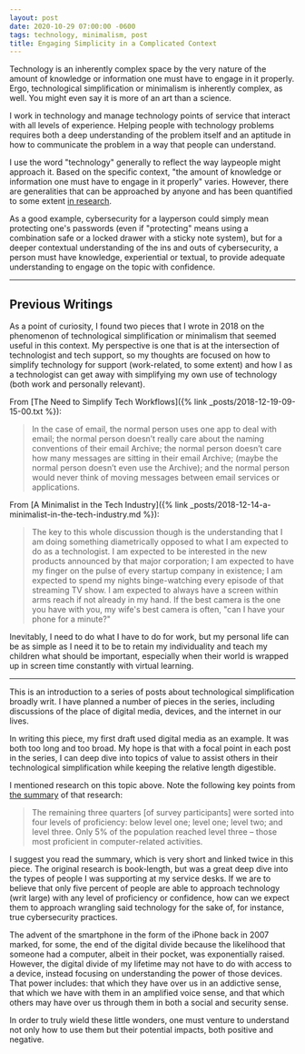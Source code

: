 ```yaml
---
layout: post
date: 2020-10-29 07:00:00 -0600
tags: technology, minimalism, post
title: Engaging Simplicity in a Complicated Context
---
```


Technology is an inherently complex space by the very nature of the amount of knowledge or information one must have to engage in it properly. Ergo, technological simplification or minimalism is inherently complex, as well. You might even say it is more of an art than a science.

I work in technology and manage technology points of service that interact with all levels of experience. Helping people with technology problems requires both a deep understanding of the problem itself and an aptitude in how to communicate the problem in a way that people can understand.

I use the word "technology" generally to reflect the way laypeople might approach it. Based on the specific context, "the amount of knowledge or information one must have to engage in it properly" varies. However, there are generalities that can be approached by anyone and has been quantified to some extent [in research](https://www.weforum.org/agenda/2017/02/a-quarter-of-adults-can-t-use-a-computer/).

As a good example, cybersecurity for a layperson could simply mean protecting one's passwords (even if "protecting" means using a combination safe or a locked drawer with a sticky note system), but for a deeper contextual understanding of the ins and outs of cybersecurity, a person must have knowledge, experiential or textual, to provide adequate understanding to engage on the topic with confidence.

---

## Previous Writings

As a point of curiosity, I found two pieces that I wrote in 2018 on the phenomenon of technological simplification or minimalism that seemed useful in this context. My perspective is one that is at the intersection of technologist and tech support, so my thoughts are focused on how to simplify technology for support (work-related, to some extent) and how I as a technologist can get away with simplifying my own use of technology (both work and personally relevant).

From [The Need to Simplify Tech Workflows]({% link _posts/2018-12-19-09-15-00.txt %}):
> In the case of email, the normal person uses one app to deal with email; the normal person doesn’t really care about the naming conventions of their email Archive; the normal person doesn’t care how many messages are sitting in their email Archive; (maybe the normal person doesn’t even use the Archive); and the normal person would never think of moving messages between email services or applications.

From [A Minimalist in the Tech Industry]({% link _posts/2018-12-14-a-minimalist-in-the-tech-industry.md %}):
> The key to this whole discussion though is the understanding that I am doing something diametrically opposed to what I am expected to do as a technologist. I am expected to be interested in the new products announced by that major corporation; I am expected to have my finger on the pulse of every startup company in existence; I am expected to spend my nights binge-watching every episode of that streaming TV show. I am expected to always have a screen within arms reach if not already in my hand. If the best camera is the one you have with you, my wife's best camera is often, "can I have your phone for a minute?"

Inevitably, I need to do what I have to do for work, but my personal life can be as simple as I need it to be to retain my individuality and teach my children what should be important, especially when their world is wrapped up in screen time constantly with virtual learning.

---

This is an introduction to a series of posts about technological simplification broadly writ. I have planned a number of pieces in the series, including discussions of the place of digital media, devices, and the internet in our lives.

In writing this piece, my first draft used digital media as an example. It was both too long and too broad. My hope is that with a focal point in each post in the series, I can deep dive into topics of value to assist others in their technological simplification while keeping the relative length digestible.

I mentioned research on this topic above. Note the following key points from [the summary](https://www.weforum.org/agenda/2017/02/a-quarter-of-adults-can-t-use-a-computer/) of that research:
> The remaining three quarters [of survey participants] were sorted into four levels of proficiency: below level one; level one; level two; and level three. Only 5% of the population reached level three – those most proficient in computer-related activities.

I suggest you read the summary, which is very short and linked twice in this piece. The original research is book-length, but was a great deep dive into the types of people I was supporting at my service desks. If we are to believe that only five percent of people are able to approach technology (writ large) with any level of proficiency or confidence, how can we expect them to approach wrangling said technology for the sake of, for instance, true cybersecurity practices.

The advent of the smartphone in the form of the iPhone back in 2007 marked, for some, the end of the digital divide because the likelihood that someone had a computer, albeit in their pocket, was exponentially raised. However, the digital divide of my lifetime may not have to do with access to a device, instead focusing on understanding the power of those devices. That power includes: that which they have over us in an addictive sense, that which we have with them in an amplified voice sense, and that which others may have over us through them in both a social and security sense.

In order to truly wield these little wonders, one must venture to understand not only how to use them but their potential impacts, both positive and negative.